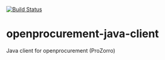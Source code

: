 [![Build Status](https://travis-ci.org/akuchin/openprocurement-java-client.svg?branch=master)](https://travis-ci.org/akuchin/openprocurement-java-client)

# openprocurement-java-client
Java client for openprocurement (ProZorro)

